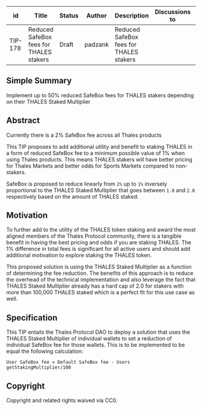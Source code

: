 

| id | Title | Status | Author | Description | Discussions to | Created |
| ----------- | ----------- | ----------- | ----------- | ----------- | ----------- | ----------- |
| TIP-178 | Reduced SafeBox fees for THALES stakers | Draft | padzank | Reduced SafeBox fees for THALES stakers |  | 2023-11-03
 
## Simple Summary


Implement up to 50% reduced SafeBox fees for THALES stakers depending on their THALES Staked Multiplier


## Abstract


Currently there is a 2% SafeBox fee across all Thales products
 
This TIP proposes to add additional utility and benefit to staking THALES in a form of reduced SafeBox fee to a minimum possible value of 1% when using Thales products. This means THALES stakers will have better pricing for Thales Markets and better odds for Sports Markets compared to non-stakers.  
 
SafeBox is proposed to reduce linearly from `2%` up to `1%` inversely proportional to the THALES Staked Multiplier that goes between `1.0` and `2.0` respectively based on the amount of THALES staked.  


## Motivation


To further add to the utility of the THALES token staking and award the most aligned members of the Thales Protocol community, there is a tangible benefit in having the best pricing and odds if you are staking THALES. The 1% difference in total fees is significant for all active users and should add additional motivation to explore staking the THALES token.
 
This proposed solution is using the THALES Staked Multiplier as a function of determining the fee reduction. The benefits of this approach is to reduce the overhead of the technical implementation and also leverage the fact that THALES Staked Multiplier already has a hard cap of 2.0 for stakers with more than 100,000 THALES staked which is a perfect fit for this use case as well.  




## Specification


This TIP entails the Thales Protocol DAO to deploy a solution that uses the THALES Staked Multiplier of individual wallets to set a reduction of individual SafeBox fee for those wallets. This is to be implemented to be equal the following calculation:


`User SafeBox fee = Default SafeBox fee - Users getStakingMultiplier/100`


## Copyright
 
Copyright and related rights waived via CC0.



